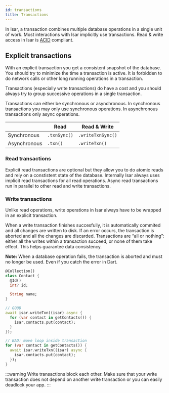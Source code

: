 ```yaml
---
id: transactions
title: Transactions
---
```


In Isar, a transaction combines multiple database operations in a single unit of work. Most interactions with Isar implicitly use transactions. Read & write access in Isar is [ACID](http://en.wikipedia.org/wiki/ACID) compliant.

## Explicit transactions

With an explicit transaction you get a consistent snapshot of the database. You should try to minimize the time a transaction is active. It is forbidden to do network calls or other long running operations in a transaction.

Transactions (especially write transactions) do have a cost and you should always try to group successive operations in a single transaction.

Transactions can either be synchronous or asynchronous. In synchronous transactions you may only use synchronous operations. In asynchronous transactions only async operations.

|              | Read         | Read & Write       |
|--------------|--------------|--------------------|
| Synchronous  | `.txnSync()` | `.writeTxnSync()`  |
| Asynchronous | `.txn()`     | `.writeTxn()`      |


### Read transactions

Explicit read transactions are optional but they allow you to do atomic reads and rely on a constistent state of the database. Internally Isar always uses implicit read transactions for all read operations. Async read transactions run in parallel to other read and write transactions.


### Write transactions

Unlike read operations, write operations in Isar always have to be wrapped in an explicit transaction.

When a write transaction finishes succesfully, it is automatically commited and all changes are written to disk. If an error occurs, the transaction is aborted and all the changes are discarded. Transactions are “all or nothing”: either all the writes within a transaction succeed, or none of them take effect. This helps guarantee data consistency.

**Note:** When a database operation fails, the transaction is aborted and must no longer be used. Even if you catch the error in Dart.

```dart
@Collection()
class Contact {
  @Id()
  int? id;

  String name;
}

// GOOD
await isar.writeTxn((isar) async {
  for (var contact in getContacts()) {
    isar.contacts.put(contact);
  }
});

// BAD: move loop inside transaction
for (var contact in getContacts()) {
  await isar.writeTxn((isar) async {
    isar.contacts.put(contact);
  });
}
```

:::warning
Write transactions block each other. Make sure that your write transaction does not depend on another write transaction or you can easily deadlock your app.
:::